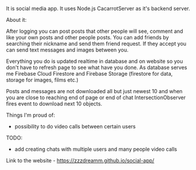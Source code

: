 It is social media app. It uses Node.js CacarrotServer as it's backend server.

About it:

After logging you can post posts that other people will see, comment and like your own posts and other people posts. You can add friends by searching their nickname and send them friend request. If they accept you can send text messages and images between you.

Everything you do is updated realtime in database and on website so you don't have to refresh page to see what have you done.
As database serves me Firebase Cloud Firestore and Firebase Storage (firestore for data, storage for images, films etc.)

Posts and messages are not downloaded all but just newest 10 and when you are close to reaching end of page or end of chat IntersectionObserver fires event to download next 10 objects.

Things I'm proud of:
- possibility to do video calls between certain users

TODO:
- add creating chats with multiple users and many people video calls

Link to the website - https://zzzdreamm.github.io/social-app/
